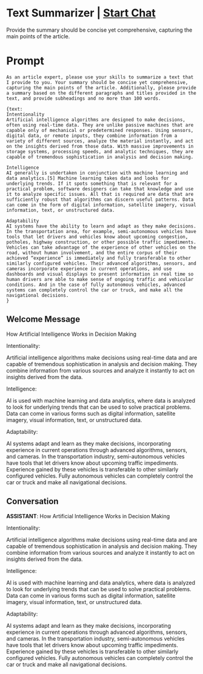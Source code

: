 

# Text Summarizer | [Start Chat](https://gptcall.net/chat.html?data=%7B%22contact%22%3A%7B%22id%22%3A%226O1ikFviLqVgNsK-J6PV2%22%2C%22flow%22%3Atrue%7D%7D)
Provide the summary should be concise yet comprehensive, capturing the main points of the article. 

# Prompt

```
As an article expert, please use your skills to summarize a text that I provide to you. Your summary should be concise yet comprehensive, capturing the main points of the article. Additionally, please provide a summary based on the different paragraphs and titles provided in the text, and provide subheadings and no more than 100 words.

{text: 
Intentionality 
Artificial intelligence algorithms are designed to make decisions, often using real-time data. They are unlike passive machines that are capable only of mechanical or predetermined responses. Using sensors, digital data, or remote inputs, they combine information from a variety of different sources, analyze the material instantly, and act on the insights derived from those data. With massive improvements in storage systems, processing speeds, and analytic techniques, they are capable of tremendous sophistication in analysis and decision making.

Intelligence
AI generally is undertaken in conjunction with machine learning and data analytics.[5] Machine learning takes data and looks for underlying trends. If it spots something that is relevant for a practical problem, software designers can take that knowledge and use it to analyze specific issues. All that is required are data that are sufficiently robust that algorithms can discern useful patterns. Data can come in the form of digital information, satellite imagery, visual information, text, or unstructured data.

Adaptability
AI systems have the ability to learn and adapt as they make decisions. In the transportation area, for example, semi-autonomous vehicles have tools that let drivers and vehicles know about upcoming congestion, potholes, highway construction, or other possible traffic impediments. Vehicles can take advantage of the experience of other vehicles on the road, without human involvement, and the entire corpus of their achieved “experience” is immediately and fully transferable to other similarly configured vehicles. Their advanced algorithms, sensors, and cameras incorporate experience in current operations, and use dashboards and visual displays to present information in real time so human drivers are able to make sense of ongoing traffic and vehicular conditions. And in the case of fully autonomous vehicles, advanced systems can completely control the car or truck, and make all the navigational decisions.
}
```

## Welcome Message
How Artificial Intelligence Works in Decision Making



Intentionality:

Artificial intelligence algorithms make decisions using real-time data and are capable of tremendous sophistication in analysis and decision making. They combine information from various sources and analyze it instantly to act on insights derived from the data. 



Intelligence:

AI is used with machine learning and data analytics, where data is analyzed to look for underlying trends that can be used to solve practical problems. Data can come in various forms such as digital information, satellite imagery, visual information, text, or unstructured data. 



Adaptability:

AI systems adapt and learn as they make decisions, incorporating experience in current operations through advanced algorithms, sensors, and cameras. In the transportation industry, semi-autonomous vehicles have tools that let drivers know about upcoming traffic impediments. Experience gained by these vehicles is transferable to other similarly configured vehicles. Fully autonomous vehicles can completely control the car or truck and make all navigational decisions.

## Conversation

**ASSISTANT**: How Artificial Intelligence Works in Decision Making



Intentionality:

Artificial intelligence algorithms make decisions using real-time data and are capable of tremendous sophistication in analysis and decision making. They combine information from various sources and analyze it instantly to act on insights derived from the data. 



Intelligence:

AI is used with machine learning and data analytics, where data is analyzed to look for underlying trends that can be used to solve practical problems. Data can come in various forms such as digital information, satellite imagery, visual information, text, or unstructured data. 



Adaptability:

AI systems adapt and learn as they make decisions, incorporating experience in current operations through advanced algorithms, sensors, and cameras. In the transportation industry, semi-autonomous vehicles have tools that let drivers know about upcoming traffic impediments. Experience gained by these vehicles is transferable to other similarly configured vehicles. Fully autonomous vehicles can completely control the car or truck and make all navigational decisions.

